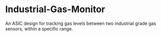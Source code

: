 # Industrial-Gas-Monitor
An ASIC design for tracking gas levels between two industrial grade gas sensors, within a specific range. 
